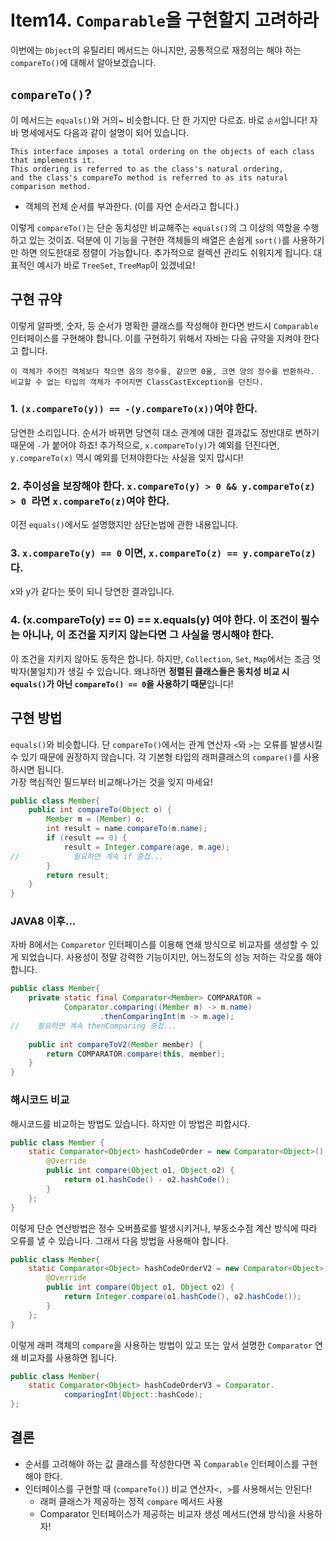 # Item14. `Comparable`을 구현할지 고려하라
이번에는 `Object`의 유틸리티 메서드는 아니지만, 공통적으로 재정의는 해야 하는 `compareTo()`에 대해서 알아보겠습니다.

## `compareTo()`?
이 메서드는 `equals()`와 거의~ 비슷합니다. 단 한 가지만 다르죠. 바로 `순서`입니다! 
자바 명세에서도 다음과 같이 설명이 되어 있습니다.
```text
This interface imposes a total ordering on the objects of each class that implements it.
This ordering is referred to as the class's natural ordering, 
and the class's compareTo method is referred to as its natural comparison method.
```
* 객체의 전체 순서를 부과한다. (이를 자연 순서라고 합니다.)

이렇게 `compareTo()`는 단순 동치성만 비교해주는 `equals()`의 그 이상의 역할을 수행하고 있는 것이죠.
덕분에 이 기능을 구현한 객체들의 배열은 손쉽게 `sort()`를 사용하기만 하면 의도한대로 정렬이 가능합니다.
추가적으로 컬렉션 관리도 쉬워지게 됩니다. 대표적인 예시가 바로 `TreeSet`, `TreeMap`이 있겠네요!

## 구현 규약
이렇게 알파벳, 숫자, 등 순서가 명확한 클래스를 작성해야 한다면 반드시 `Comparable` 인터페이스를 구현해야 합니다.
이를 구현하기 위해서 자바는 다음 규약을 지켜야 한다고 합니다.
```text
이 객체가 주어진 객체보다 작으면 음의 정수를, 같으면 0울, 크면 양의 정수를 반환하라.
비교할 수 없는 타입의 객체가 주어지면 ClassCastException을 던진다.
```

### 1. `(x.compareTo(y)) == -(y.compareTo(x))`여야 한다.
당연한 소리입니다. 순서가 바뀌면 당연히 대소 관계에 대한 결과값도 정반대로 변하기 때문에 `-`가 붙어야 하죠!
추가적으로, `x.compareTo(y)`가 예외를 던진다면, `y.compareTo(x)` 역시 예외를 던져야한다는 사실을 잊지 맙시다!

### 2. 추이성을 보장해야 한다. `x.compareTo(y) > 0 && y.compareTo(z) > 0 `라면 `x.compareTo(z)`여야 한다.
이전 `equals()`에서도 설명했지만 삼단논법에 관한 내용입니다.

### 3. `x.compareTo(y) == 0` 이면, `x.compareTo(z) == y.compareTo(z)`다.
x와 y가 같다는 뜻이 되니 당연한 결과입니다.

### 4. (x.compareTo(y) == 0) == x.equals(y) 여야 한다. 이 조건이 필수는 아니나, 이 조건을 지키지 않는다면 그 사실을 명시해야 한다.
이 조건을 지키지 않아도 동작은 합니다. 하지만, `Collection`, `Set`, `Map`에서는 조금 엇박자(불일치)가 생길 수 있습니다.
왜냐하면 **정렬된 클래스들은 동치성 비교 시 `equals()`가 아닌 `compareTo() == 0`을 사용하기 때문**입니다!


## 구현 방법
`equals()`와 비슷합니다. 단 `compareTo()`에서는 관계 연산자 `<`와 `>`는 오류를 발생시킬 수 있기 때문에 권장하지 않습니다.
각 기본형 타입의 래퍼클래스의 `compare()`를 사용하시면 됩니다.  
가장 핵심적인 필드부터 비교해나가는 것을 잊지 마세요!
```java
public class Member{
    public int compareTo(Object o) {
        Member m = (Member) o;
        int result = name.compareTo(m.name);
        if (result == 0) {
            result = Integer.compare(age, m.age);
//            필요하면 계속 if 중첩...
        }
        return result;
    }
}
```
### JAVA8 이후...
자바 8에서는 `Comparetor` 인터페이스를 이용해 연쇄 방식으로 비교자를 생성할 수 있게 되었습니다. 사용성이 정말 강력한 기능이지만,
어느정도의 성능 저하는 각오를 해야 합니다.
```java
public class Member{
    private static final Comparator<Member> COMPARATOR =
            Comparator.comparing((Member m) -> m.name)
                    .thenComparingInt(m -> m.age);
//    필요하면 계속 thenComparing 중첩...
    
    public int compareToV2(Member member) {
        return COMPARATOR.compare(this, member);
    }
}
```

### 해시코드 비교
해시코드를 비교하는 방법도 있습니다. 하지만 이 방법은 피합시다.
```java
public class Member {
    static Comparator<Object> hashCodeOrder = new Comparator<Object>() {
        @Override
        public int compare(Object o1, Object o2) {
            return o1.hashCode() - o2.hashCode();
        }
    };
}
```
이렇게 단순 연산방법은 정수 오버플로를 발생시키거나, 부동소수점 계산 방식에 따라 오류를 낼 수 있습니다. 그래서 다음 방법을 사용해야 합니다.
```java
public class Member{
    static Comparator<Object> hashCodeOrderV2 = new Comparator<Object>() {
        @Override
        public int compare(Object o1, Object o2) {
            return Integer.compare(o1.hashCode(), o2.hashCode());
        }
    };
}
```
이렇게 래퍼 객체의 `compare`을 사용하는 방법이 있고 또는 앞서 설명한 `Comparator` 연쇄 비교자를 사용하면 됩니다.
```java
public class Member{
    static Comparator<Object> hashCodeOrderV3 = Comparator.
            comparingInt(Object::hashCode);
};
```

## 결론
* 순서를 고려해야 하는 값 클래스를 작성한다면 꼭 `Comparable` 인터페이스를 구현해야 한다.
* 인터페이스를 구현할 때 (`compareTo()`) 비교 연산자`<, >`를 사용해서는 안된다!
  * 래퍼 클래스가 제공하는 정적 `compare` 메서드 사용
  * Comparator 인터페이스가 제공하는 비교자 생성 메서드(연쇄 방식)을 사용하자!